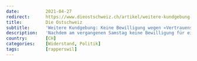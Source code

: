 ```yaml
---
date:          2021-04-27
redirect:      https://www.dieostschweiz.ch/artikel/weitere-kundgebung-keine-bewilligung-wegen-vertrauensbruch-YrN9RJB
title:         Die Ostschweiz
subtitle:      'Weitere Kundgebung: Keine Bewilligung wegen «Vertrauensbruch»'
description:   'Nachdem am vergangenen Samstag keine Bewilligung für einen Protestmarsch in Rapperswil-Jona erteilt worden war, wollte der Verein «Stiller Protest» nun am gleichen Ort eine «stationäre Kundgebung» durchführen. Auch das wird nicht erlaubt. Die Stadt begründet das mit einem «Vertrauensbruch».'
country:       [CH]
categories:    [Widerstand, Politik]
tags:          [rapperswil]
---
```

